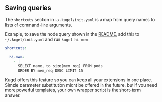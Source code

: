 
## Saving queries

The `shortcuts` section in `~/.kugel/init.yaml` is a map from query names to lists of command-line arguments.

Example, to save the node query shown in the [README](../README.md), 
add this to `~/.kugel/init.yaml` and run `kugel hi-mem`.

```yaml
shortcuts:
  
  hi-mem:
    - |
      SELECT name, to_size(mem_req) FROM pods 
      ORDER BY mem_req DESC LIMIT 15
```

Kugel offers this feature so you can keep all your extensions in one place.
Simple parameter substitution might be offered in the future, but if you
need more powerful templates, your own wrapper script is the short-term answer.